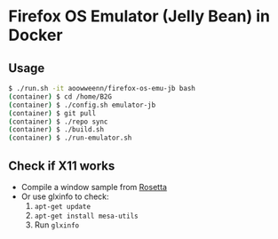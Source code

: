 # Firefox OS Emulator (Jelly Bean) in Docker
## Usage
```sh
$ ./run.sh -it aoowweenn/firefox-os-emu-jb bash
(container) $ cd /home/B2G
(container) $ ./config.sh emulator-jb
(container) $ git pull
(container) $ ./repo sync
(container) $ ./build.sh
(container) $ ./run-emulator.sh
```
## Check if X11 works
* Compile a window sample from [Rosetta](http://rosettacode.org/wiki/Window_creation/X11#Xlib)
* Or use glxinfo to check:
  1. `apt-get update`
  2. `apt-get install mesa-utils`
  3. Run `glxinfo`
